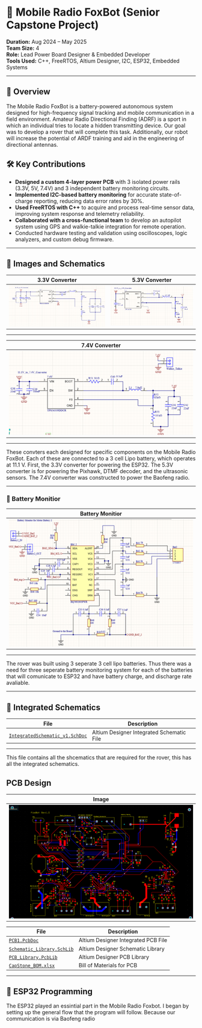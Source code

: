 # 📡 Mobile Radio FoxBot (Senior Capstone Project)

**Duration:** Aug 2024 – May 2025  
**Team Size:** 4  
**Role:** Lead Power Board Designer & Embedded Developer  
**Tools Used:** C++, FreeRTOS, Altium Designer, I2C, ESP32, Embedded Systems

---

## 🚀 Overview

The Mobile Radio FoxBot is a battery-powered autonomous system designed for high-frequency signal tracking and mobile communication in a field environment. Amateur Radio Directional Finding (ADRF) is a sport in which an individual tries to locate a hidden transmitting device. Our goal was to develop a rover that will complete this task. Additionally, our robot will increase the potential of ARDF training and aid in the engineering of directional antennas. 


## 🛠️ Key Contributions

- **Designed a custom 4-layer power PCB** with 3 isolated power rails (3.3V, 5V, 7.4V) and 3 independent battery monitoring circuits.
- **Implemented I2C-based battery monitoring** for accurate state-of-charge reporting, reducing data error rates by 30%.
- **Used FreeRTOS with C++** to acquire and process real-time sensor data, improving system response and telemetry reliability.
- **Collaborated with a cross-functional team** to develop an autopilot system using GPS and walkie-talkie integration for remote operation.
- Conducted hardware testing and validation using oscilloscopes, logic analyzers, and custom debug firmware.

---

## 📸 Images and Schematics
| 3.3V Converter| 5.3V Converter|
|---------------|---------------|
| ![11.1V to 3.3V Converter](./Images/3.3V_Schematic.png)|![11.1V to 5.3V Converter](./Images/5.3V_Schematic.png)|


---

| 7.4V Converter|
|---------------|
![11.1V to 7.4V Converter](./Images/7.4V_Schematic.png)|

---

These convters each designed for specific components on the Mobile Radio FoxBot. Each of these are connected to a 3 cell Lipo battery, which operates at 11.1 V. First, the 3.3V converter for powering the ESP32. The 5.3V converter is for powering the Pixhawk, DTMF decoder, and the ultrasonic sensors. The 7.4V converter was constructed to power the Baofeng radio.

---

### 🔋 Battery Monitior
|Battery Monitior |
|---------------|
![Battery Monitior](./Images/Battery_Monitor_Schematic.png)|

---
The rover was built using 3 seperate 3 cell lipo batteries. Thus there was a need for three seperate battery monitoring system for each of the batteries that will comunicate to ESP32 and have battery charge, and discharge rate avaliable.

---

## 📘 Integrated Schematics

| File | Description |
|------|-------------|
| [`IntegratedSchematic_v1.SchDoc`](./Altium_Files/IntegratedSchematic_v1.SchDoc) | Altium Designer Integrated Schematic File |

---
This file contains all the shcematics that are required for the rover, this has all the integrated schematics.

## PCB Design
| Image|
|---------------|
![PCB](./Images/PCB.png)|

| File | Description |
|------|-------------|
| [`PCB1.PcbDoc`](./Altium_Files/PCB1.PcbDoc) | Altium Designer Integrated PCB File |
| [`Schematic_Library.SchLib`](./Altium_Files/Schematic_Library.SchLib) | Altium Designer Schematic Library |
| [`PCB_Library.PcbLib`](./Altium_Files/PCB_Library.PcbLib) | Altium Designer PCB Library |
| [`CapStone_BOM.xlsx`](./Altium_Files/CapStone_BOM.xlsx) | Bill of Materials for PCB |

---

## 📸 ESP32 Programming
The ESP32 played an essintial part in the Mobile Radio Foxbot. I began by setting up the general flow that the program will follow. Because our communication is via Baofeng radio 
